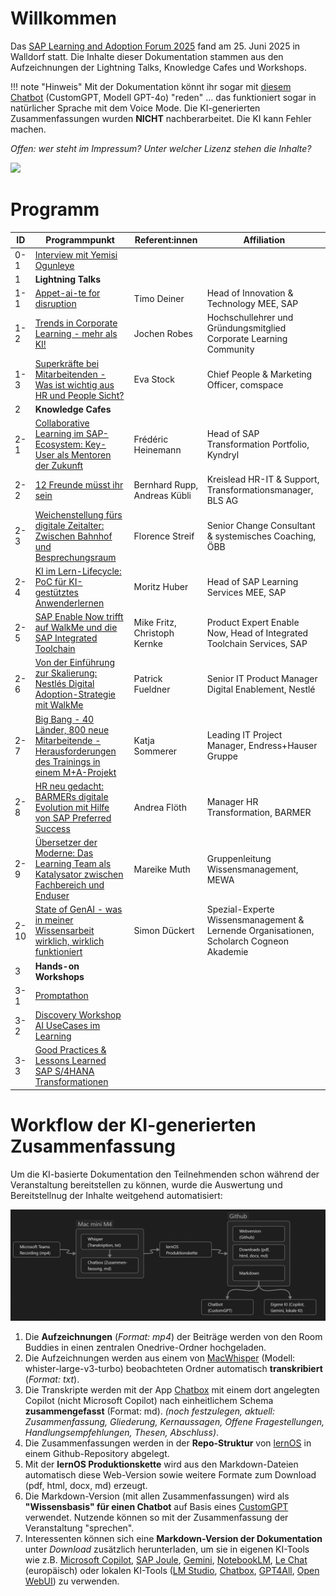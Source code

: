 # Willkommen 

Das [SAP Learning and Adoption Forum 2025](https://go4.events.sap.com/eur-learning-adoption-forum/de_de/home.html) fand am 25. Juni 2025 in Walldorf statt. Die Inhalte dieser Dokumentation stammen aus den Aufzeichnungen der Lightning Talks, Knowledge Cafes und Workshops.

!!! note "Hinweis"
    Mit der Dokumentation könnt ihr sogar mit [diesem Chatbot](https://chatgpt.com/g/g-68591dbd8fd081918d7be3eaef14596e-sap-learning-adoption-forum-2025) (CustomGPT, Modell GPT-4o) "reden" ... das funktioniert sogar in natürlicher Sprache mit dem Voice Mode. Die KI-generierten Zusammenfassungen wurden **NICHT** nachberarbeitet. Die KI kann Fehler machen.

*Offen: wer steht im Impressum? Unter welcher Lizenz stehen die Inhalte?*

![](https://community.sap.com/t5/image/serverpage/image-id/239155iA5FD44DFCBCAB58F/image-size/large?v=v2&px=999)

# Programm

| ID | Programmpunkt | Referent:innen | Affiliation |
| --- | --- | --- | --- |
| 0-1 | [Interview mit Yemisi Ogunleye](0-1.md) | | |
| 1 | **Lightning Talks** | | |
| 1-1 | [Appet-ai-te for disruption](1-1.md) | Timo Deiner | Head of Innovation & Technology MEE, SAP |
| 1-2 | [Trends in Corporate Learning - mehr als KI!](1-2.md) | Jochen Robes | Hochschullehrer und Gründungsmitglied Corporate Learning Community |
| 1-3 | [Superkräfte bei Mitarbeitenden - Was ist wichtig aus HR und People Sicht?](1-3.md) | Eva Stock | Chief People & Marketing Officer, comspace |
| 2 | **Knowledge Cafes** | | |
| 2-1 | [Collaborative Learning im SAP-Ecosystem: Key-User als Mentoren der Zukunft](2-1.md) | Frédéric Heinemann | Head of SAP Transformation Portfolio, Kyndryl |
| 2-2 |[12 Freunde müsst ihr sein](2-2.md) | Bernhard Rupp, Andreas Kübli | Kreislead HR-IT & Support, Transformationsmanager, BLS AG |
| 2-3 | [Weichenstellung fürs digitale Zeitalter: Zwischen Bahnhof und Besprechungsraum](2-3.md) | Florence Streif | Senior Change Consultant & systemisches Coaching, ÖBB |
| 2-4 | [KI im Lern-Lifecycle: PoC für KI-gestütztes Anwenderlernen](2-4.md) | Moritz Huber | Head of SAP Learning Services MEE, SAP |
| 2-5 | [SAP Enable Now trifft auf WalkMe und die SAP Integrated Toolchain](2-5.md) | Mike Fritz, Christoph Kernke | Product Expert Enable Now, Head of Integrated Toolchain Services, SAP |
| 2-6 | [Von der Einführung zur Skalierung: Nestlés Digital Adoption-Strategie mit WalkMe](2-6.md) | Patrick Fueldner | Senior IT Product Manager Digital Enablement, Nestlé |
| 2-7 | [Big Bang - 40 Länder, 800 neue Mitarbeitende - Herausforderungen des Trainings in einem M+A-Projekt](2-7.md) | Katja Sommerer | Leading IT Project Manager, Endress+Hauser Gruppe |
| 2-8 | [HR neu gedacht: BARMERs digitale Evolution mit Hilfe von SAP Preferred Success](2-8.md) | Andrea Flöth | Manager HR Transformation, BARMER |
| 2-9 | [Übersetzer der Moderne: Das Learning Team als Katalysator zwischen Fachbereich und Enduser](2-9.md) | Mareike Muth | Gruppenleitung Wissensmanagement, MEWA |
| 2-10 | [State of GenAI - was in meiner Wissensarbeit wirklich, wirklich funktioniert](2-10.md) | Simon Dückert | Spezial-Experte Wissensmanagement & Lernende Organisationen, Scholarch Cogneon Akademie |
| 3 | **Hands-on Workshops** | | |
| 3-1 | [Promptathon](3-1.md) | | |
| 3-2 | [Discovery Workshop AI UseCases im Learning](3-2.md) | | |
| 3-3 | [Good Practices & Lessons Learned SAP S/4HANA Transformationen](3-3.md) | | |

# Workflow der KI-generierten Zusammenfassung
Um die KI-basierte Dokumentation den Teilnehmenden schon während der Veranstaltung bereitstellen zu können, wurde die Auswertung und Bereitstellnug der Inhalte weitgehend automatisiert:

![](./images/ai-documentation-chain.png)

1. Die **Aufzeichnungen** (*Format: mp4*) der Beiträge werden von den Room Buddies in einen zentralen Onedrive-Ordner hochgeladen.
1. Die Aufzeichnungen werden aus einem von [MacWhisper](https://goodsnooze.gumroad.com/l/macwhisper) (Modell: whister-large-v3-turbo) beobachteten Ordner automatisch **transkribiert** (*Format: txt*).
1. Die Transkripte werden mit der App [Chatbox](https://chatboxai.app/) mit einem dort angelegten Copilot (nicht Microsoft Copilot) nach einheitlichem Schema **zusammengefasst** (Format: md). *(noch festzulegen, aktuell: Zusammenfassung, Gliederung, Kernaussagen, Offene Fragestellungen, Handlungsempfehlungen, Thesen, Abschluss)*.
1. Die Zusammenfassungen werden in der **Repo-Struktur** von [lernOS](https://lernos.org) in einem Github-Repository abgelegt.
1. Mit der **lernOS Produktionskette** wird aus den Markdown-Dateien automatisch diese Web-Version sowie weitere Formate zum Download (pdf, html, docx, md) erzeugt.
1. Die Markdown-Version (mit allen Zusammenfassungen) wird als **"Wissensbasis" für einen Chatbot** auf Basis eines [CustomGPT](https://help.openai.com/en/articles/8554397-creating-a-gpt) verwendet. Nutzende können so mit der Zusammenfassung der Veranstaltung "sprechen".
1. Interessenten können sich eine **Markdown-Version der Dokumentation** unter *Download* zusätzlich herunterladen, um sie in eigenen KI-Tools wie z.B. [Microsoft Copilot](https://www.microsoft.com/de-de/microsoft-copilot/organizations), [SAP Joule](https://www.sap.com/germany/products/artificial-intelligence/ai-assistant.html), [Gemini](https://gemini.google.com/), [NotebookLM](https://notebooklm.google/), [Le Chat](https://chat.mistral.ai/) (europäisch) oder lokalen KI-Tools ([LM Studio](https://lmstudio.ai/), [Chatbox](https://chatboxai.app/), [GPT4All](https://www.nomic.ai/gpt4all), [Open WebUI](https://openwebui.com/)) zu verwenden. 